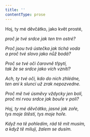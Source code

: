 ```yaml
---
title: ''
contentType: prose
---
```


<section>

Hoj, ty mé děvčátko, jako květ prosté,

_proč je tvé srdce jak ten trn ostré?_

</section>

<section>

_Proč jsou tvá ústečka jak tichá voda  
a proč tvé slovo jako nůž bodá?_

</section>

<section>

_Proč se tvé oči čarovně třpytí,  
tak že se srdce jako vích vznítí?_

</section>

<section>

_Ach, ty tvé oči, kdo do nich zhlédne,  
ten ani k slunci už zrak nepozvedne._

</section>

<section>

_Proč mě tvé úsměvy vždycky jen bolí,  
proč mi rvou srdce jak bouře v poli?_

</section>

<section>

_Hoj, ty mé děvčátko, jasné jak zoře,  
tys moje štěstí, tys moje hoře._

</section>

<section>

_Když na tě pohledím, rád tě mít musím,  
a když tě miluji, žalem se dusím._

</section>

